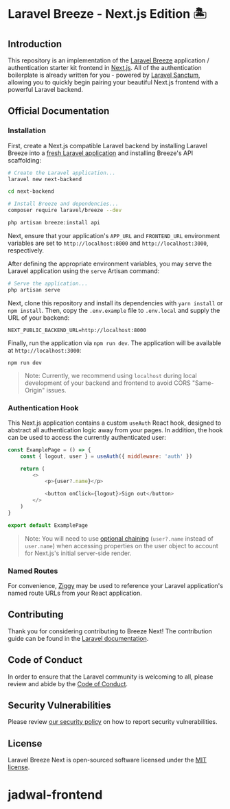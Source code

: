# Laravel Breeze - Next.js Edition 🏝️

## Introduction

This repository is an implementation of the [Laravel Breeze](https://laravel.com/docs/starter-kits) application / authentication starter kit frontend in [Next.js](https://nextjs.org). All of the authentication boilerplate is already written for you - powered by [Laravel Sanctum](https://laravel.com/docs/sanctum), allowing you to quickly begin pairing your beautiful Next.js frontend with a powerful Laravel backend.

## Official Documentation

### Installation

First, create a Next.js compatible Laravel backend by installing Laravel Breeze into a [fresh Laravel application](https://laravel.com/docs/installation) and installing Breeze's API scaffolding:

```bash
# Create the Laravel application...
laravel new next-backend

cd next-backend

# Install Breeze and dependencies...
composer require laravel/breeze --dev

php artisan breeze:install api
```

Next, ensure that your application's `APP_URL` and `FRONTEND_URL` environment variables are set to `http://localhost:8000` and `http://localhost:3000`, respectively.

After defining the appropriate environment variables, you may serve the Laravel application using the `serve` Artisan command:

```bash
# Serve the application...
php artisan serve
```

Next, clone this repository and install its dependencies with `yarn install` or `npm install`. Then, copy the `.env.example` file to `.env.local` and supply the URL of your backend:

```
NEXT_PUBLIC_BACKEND_URL=http://localhost:8000
```

Finally, run the application via `npm run dev`. The application will be available at `http://localhost:3000`:

```
npm run dev
```

> Note: Currently, we recommend using `localhost` during local development of your backend and frontend to avoid CORS "Same-Origin" issues.

### Authentication Hook

This Next.js application contains a custom `useAuth` React hook, designed to abstract all authentication logic away from your pages. In addition, the hook can be used to access the currently authenticated user:

```js
const ExamplePage = () => {
    const { logout, user } = useAuth({ middleware: 'auth' })

    return (
        <>
            <p>{user?.name}</p>

            <button onClick={logout}>Sign out</button>
        </>
    )
}

export default ExamplePage
```

> Note: You will need to use [optional chaining](https://developer.mozilla.org/en-US/docs/Web/JavaScript/Reference/Operators/Optional_chaining) (`user?.name` instead of `user.name`) when accessing properties on the user object to account for Next.js's initial server-side render.

### Named Routes

For convenience, [Ziggy](https://github.com/tighten/ziggy#spas-or-separate-repos) may be used to reference your Laravel application's named route URLs from your React application.

## Contributing

Thank you for considering contributing to Breeze Next! The contribution guide can be found in the [Laravel documentation](https://laravel.com/docs/contributions).

## Code of Conduct

In order to ensure that the Laravel community is welcoming to all, please review and abide by the [Code of Conduct](https://laravel.com/docs/contributions#code-of-conduct).

## Security Vulnerabilities

Please review [our security policy](https://github.com/laravel/breeze-next/security/policy) on how to report security vulnerabilities.

## License

Laravel Breeze Next is open-sourced software licensed under the [MIT license](LICENSE.md).
# jadwal-frontend
